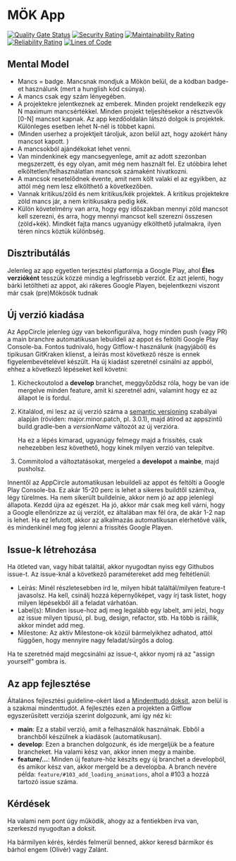 # MÖK App

[![Quality Gate Status](https://sonarcloud.io/api/project_badges/measure?project=mok-it_mok-app&metric=alert_status)](https://sonarcloud.io/summary/new_code?id=mok-it_mok-app)
[![Security Rating](https://sonarcloud.io/api/project_badges/measure?project=mok-it_mok-app&metric=security_rating)](https://sonarcloud.io/summary/new_code?id=mok-it_mok-app)
[![Maintainability Rating](https://sonarcloud.io/api/project_badges/measure?project=mok-it_mok-app&metric=sqale_rating)](https://sonarcloud.io/summary/new_code?id=mok-it_mok-app)
[![Reliability Rating](https://sonarcloud.io/api/project_badges/measure?project=mok-it_mok-app&metric=reliability_rating)](https://sonarcloud.io/summary/new_code?id=mok-it_mok-app)
[![Lines of Code](https://sonarcloud.io/api/project_badges/measure?project=mok-it_mok-app&metric=ncloc)](https://sonarcloud.io/summary/new_code?id=mok-it_mok-app)

## Mental Model

- Mancs = badge. Mancsnak mondjuk a Mökön belül, de a kódban badge-et használunk (mert a hunglish
  kód csúnya).
- A mancs csak egy szám lényegében.
- A projektekre jelentkeznek az emberek. Minden projekt rendelkezik egy N maximum mancsértékkel.
  Minden projekt teljesítésekor a résztvevők [0-N] mancsot kapnak. Az app kezdőoldalán látszó dolgok
  is projektek. Különleges esetben lehet N-nél is többet kapni.
- (Minden userhez a projektjeit tároljuk, azon belül azt, hogy azokért hány mancsot kapott. )
- A mancsokból ajándékokat lehet venni.
- Van mindenkinek egy mancsegyenlege, amit az adott szezonban megszerzett, és egy olyan, amit még
  nem használt fel. Ez utóbbira lehet elköltetlen/felhasználatlan mancsok számaként hivatkozni.
- A mancsok resetelődnek évente, amit nem költ valaki el az egyikben, az attól még nem lesz
  elkölthető a következőben.
- Vannak kritikus/zöld és nem kritikus/kék projektek. A kritikus projektekre zöld mancs jár, a nem
  kritikusakra pedig kék.
- Külön követelmény van arra, hogy egy időszakban mennyi zöld mancsot kell szerezni, és arra, hogy
  mennyi mancsot kell szerezni összesen (zöld+kék). Mindkét fajta mancs ugyanúgy elkölthető
  jutalmakra, ilyen téren nincs köztük különbség.

## Disztributálás

Jelenleg az app egyetlen terjesztési platformja a Google Play, ahol **Éles verzióként** tesszük
közzé mindig a legfrissebb verziót. Ez azt jelenti, hogy bárki letöltheti az appot, aki rákeres Google Playen, bejelentkezni viszont már csak (pre)Mökösök tudnak

## Új verzió kiadása

Az AppCircle jelenleg úgy van bekonfigurálva, hogy minden push (vagy PR) a main branchre
automatikusan lebuildeli az appot és feltölti Google Play Console-ba. Fontos tudnivaló, hogy
Gitflow-t használunk (nagyjából) és tipikusan GitKraken klienst, a leírás most következő része is ennek
figyelembevételével készült. Ha új kiadást szeretnél csinálni az appból, ehhez a következő lépéseket
kell követni:

1) Kicheckoutolod a **develop** branchet, meggyőződsz róla, hogy be van ide mergelve minden feature, amit ki szeretnél adni, valamint hogy ez az állapot le is fordul.
2) Kitalálod, mi lesz az új verzió száma a [semantic versioning](https://semver.org/) szabályai
   alapján (röviden: major.minor.patch, pl. 3.0.1), majd átírod az appszintű build.gradle-ben a
   *versionName* változót az új verzióra. 

   Ha ez a lépés kimarad, ugyanúgy felmegy majd a frissítés, csak
   nehezebben lesz követhető, hogy kinek milyen verzió van telepítve.
3) Commitolod a változtatásokat, mergeled a **developot** a **mainbe**, majd pusholsz.
  
Innentől az AppCircle automatikusan lebuildeli az appot és feltölti a Google Play Console-ba. Ez akár
   15-20 perc is lehet a sikeres buildtől számítva, légy türelmes. Ha nem sikerült buildelnie, akkor
   nem jó az app jelenlegi állapota. Kezdd újra az egészet. Ha jó, akkor már csak meg kell várni, hogy a Google ellenőrizze az új verziót, ez általában max fél
   óra, de akár 1-2 nap is lehet. Ha ez lefutott, akkor az alkalmazás automatikusan elérhetővé válik, és mindenkinél meg fog jelenni a frissítés Google Playen.

## Issue-k létrehozása

Ha ötleted van, vagy hibát találtál, akkor nyugodtan nyiss egy Githubos issue-t. Az issue-knál a következő paramétereket add meg feltétlenül: 
- Leírás: Minél részletesebben írd le, milyen hibát találtál/milyen feature-t javasolsz. Ha kell, csinálj hozzá képernyőképet, vagy írj task listet, hogy milyen lépésekből áll a feladat várhatóan.
- Label(s): Minden issue-hoz adj meg legalább egy labelt, ami jelzi, hogy az issue milyen típusú, pl. bug, design, refactor, stb. Ha több is ráillik, akkor mindet add meg.
- Milestone: Az aktív Milestone-ok közül bármelyikhez adhatod, attól függően, hogy mennyire nagy feladat/sürgős a dolog.

Ha te szeretnéd majd megcsinálni az issue-t, akkor nyomj rá az "assign yourself" gombra is.

## Az app fejlesztése

Általános fejlesztési guideline-okért lásd a [Mindenttudó doksit](https://bit.ly/itmindenttudo), azon belül is a szakmai mindenttudót. A fejlesztés ezen a projekten a Gitflow egyszerűsített verziója szerint dolgozunk, ami így néz ki:
- **main**: Ez a stabil verzió, amit a felhasználók használnak. Ebből a branchből készülnek a kiadások (automatikusan).
- **develop**: Ezen a branchen dolgozunk, és ide mergeljük be a feature brancheket. Ha valami kész van, akkor innen megy a mainbe.
- **feature/...**: Minden új feature-höz készíts egy új branchet a developból, és amikor kész van, akkor mergeld be a developba. A branch nevére példa: `feature/#103_add_loading_animations`, ahol a #103 a hozzá tartozó issue száma.

## Kérdések

Ha valami nem pont úgy működik, ahogy az a fentiekben írva van, szerkeszd nyugodtan a doksit.

Ha bármilyen kérés, kérdés felmerül benned, akkor keresd bármikor és bárhol engem (Olivér) vagy
Zalánt.
